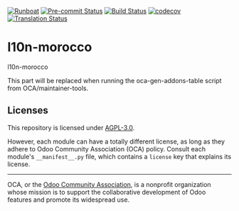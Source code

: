 
[![Runboat](https://img.shields.io/badge/runboat-Try%20me-875A7B.png)](https://runboat.odoo-community.org/builds?repo=OCA/l10n-morocco&target_branch=18.0)
[![Pre-commit Status](https://github.com/OCA/l10n-morocco/actions/workflows/pre-commit.yml/badge.svg?branch=18.0)](https://github.com/OCA/l10n-morocco/actions/workflows/pre-commit.yml?query=branch%3A18.0)
[![Build Status](https://github.com/OCA/l10n-morocco/actions/workflows/test.yml/badge.svg?branch=18.0)](https://github.com/OCA/l10n-morocco/actions/workflows/test.yml?query=branch%3A18.0)
[![codecov](https://codecov.io/gh/OCA/l10n-morocco/branch/18.0/graph/badge.svg)](https://codecov.io/gh/OCA/l10n-morocco)
[![Translation Status](https://translation.odoo-community.org/widgets/l10n-morocco-18-0/-/svg-badge.svg)](https://translation.odoo-community.org/engage/l10n-morocco-18-0/?utm_source=widget)

<!-- /!\ do not modify above this line -->

# l10n-morocco

l10n-morocco

<!-- /!\ do not modify below this line -->

<!-- prettier-ignore-start -->

[//]: # (addons)

This part will be replaced when running the oca-gen-addons-table script from OCA/maintainer-tools.

[//]: # (end addons)

<!-- prettier-ignore-end -->

## Licenses

This repository is licensed under [AGPL-3.0](LICENSE).

However, each module can have a totally different license, as long as they adhere to Odoo Community Association (OCA)
policy. Consult each module's `__manifest__.py` file, which contains a `license` key
that explains its license.

----
OCA, or the [Odoo Community Association](http://odoo-community.org/), is a nonprofit
organization whose mission is to support the collaborative development of Odoo features
and promote its widespread use.
